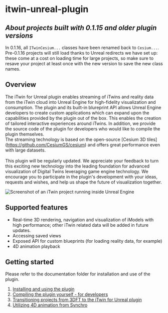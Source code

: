 # itwin-unreal-plugin

## _About projects built with 0.1.15 and older plugin versions_

In 0.1.16, all `ITwinCesium...` classes have been renamed back to `Cesium...`. Pre-0.1.16 projects will still load thanks to Unreal redirects we have set up: these come at a cost on loading time for large projects, so make sure to resave your project at least once with the new version to save the new class names.

## Overview
The iTwin for Unreal plugin enables streaming of iTwins and reality data from the iTwin cloud into Unreal Engine for high-fidelity visualization and consumption. The plugin and its built-in blureprint API allows Unreal Engine developers to create custom applications which can expand upon the capabilities provided by the plugin out of the box. This enables the creation of tailored interactive experiences around iTwins. In addition, we provide the source code of the plugin for developers who would like to compile the plugin themselves.<br>
The streaming technology is based on the open-source [Cesium 3D tiles] (https://github.com/CesiumGS/cesium) and offers great performance even with large datasets.<br>  
This plugin will be regularly updated. We appreciate your feedback to turn this exciting new technology into the leading foundation for advanced visualization of Digital Twins leveraging game engine technology. We encourage you to participate in the plugin's development with your ideas, requests and wishes, and help us shape the future of visualization together. <br>

![Screenshot of an iTwin project running inside Unreal Engine](docs/plugin_screenshot.jpg)

## Supported features

- Real-time 3D rendering, navigation and visualization of iModels with high performance; other iTwin related data will be added in future updates.
- Accessing saved views 
- Exposed API for custom blueprints (for loading reality data, for example)
- 4D animation playback

## Getting started

Please refer to the documentation folder for installation and use of the plugin.

1. [Installing and using the plugin](Documentation/InstallationAndUse/)
2. [Compiling the plugin yourself - for developers](Documentation/ForDevelopers/)
3. [Transitioning projects from 3DFT to the iTwin for Unreal plugin](Documentation/For3DFTUsers/)
4. [Utilizing 4D animation from Synchro](Documentation/Using4DAnimation/)


